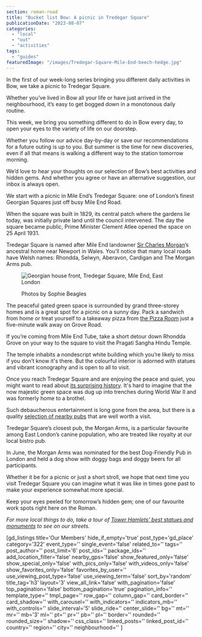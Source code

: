 ```yaml
---
section: roman-road
title: "Bucket list Bow: A picnic in Tredegar Square"
publicationDate: "2023-08-07"
categories: 
  - "local"
  - "out"
  - "activities"
tags: 
  - "guides"
featuredImage: "/images/Tredegar-Square-Mile-End-beech-hedge.jpg"
---
```


In the first of our week-long series bringing you different daily activities in Bow, we take a picnic to Tredegar Square.

Whether you’ve lived in Bow all your life or have just arrived in the neighbourhood, it’s easy to get bogged down in a monotonous daily routine. 

This week, we bring you something different to do in Bow every day, to open your eyes to the variety of life on our doorstep. 

Whether you follow our advice day-by-day or save our recommendations for a future outing is up to you. But summer is the time for new discoveries, even if all that means is walking a different way to the station tomorrow morning. 

We’d love to hear your thoughts on our selection of Bow’s best activities and hidden gems. And whether you agree or have an alternative suggestion, our inbox is always open. 

We start with a picnic in Mile End’s Tredegar Square: one of London’s finest Georgian Squares just off busy Mile End Road. 

When the square was built in 1829, its central patch where the gardens lie today, was initially private land until the council intervened. The day the square became public, Prime Minister Clement Atlee opened the space on 25 April 1931. 

Tredegar Square is named after Mile End landowner [Sir Charles Morgan](https://romanroadlondon.com/welsh-street-names-mile-end-bow-charles-morgan/)’s ancestral home near Newport in Wales. You’ll notice that many local roads have Welsh names: Rhondda, Selwyn, Aberavon, Cardigan and The Morgan Arms pub.

<figure>

![Georgian house front, Tredegar Square, Mile End, East London](/images/Tredegar-Square-Mile-End-house-fronts-1024x683.jpg)

<figcaption>

Photos by Sophie Beagles

</figcaption>

</figure>

The peaceful gated green space is surrounded by grand three-storey homes and is a great spot for a picnic on a sunny day. Pack a sandwich from home or treat yourself to a takeaway pizza from [the Pizza Room](https://romanroadlondon.com/mile-end-the-pizza-room-vegan-food-review/) just a five-minute walk away on Grove Road. 

If you’re coming from Mile End Tube, take a short detour down Rhondda Grove on your way to the square to visit the Pragati Sangha Hindu Temple. 

The temple inhabits a nondescript white building which you’re likely to miss if you don’t know it's there. But the colourful interior is adorned with statues and vibrant iconography and is open to all to visit. 

Once you reach Tredegar Square and are enjoying the peace and quiet, you might want to read about [its surprising history](https://romanroadlondon.com/history-tredegar-square-mile-end/). It's hard to imagine that the now majestic green space was dug up into trenches during World War II and was formerly home to a brothel. 

Such debaucherous entertainment is long gone from the area, but there is a quality [selection of nearby pubs](https://romanroadlondon.com/best-local-pubs/) that are well worth a visit. 

Tredegar Square’s closest pub, the Morgan Arms, is a particular favourite among East London’s canine population, who are treated like royalty at our local bistro pub. 

In June, the Morgan Arms was nominated for the best Dog-Friendly Pub in London and held a dog show with doggy bags and doggy beers for all participants. 

Whether it be for a picnic or just a short stroll, we hope that next time you visit Tredegar Square you can imagine what it was like in times gone past to make your experience somewhat more special. 

Keep your eyes peeled for tomorrow’s hidden gem; one of our favourite work spots right here on the Roman. 

_For more local things to do, take a tour of_ [_Tower Hamlets’ best statues and monuments_](https://romanroadlondon.com/best-statues-monuments-to-see-tower-hamlets/) _to see on our streets._

\[gd\_listings title='Our Members' hide\_if\_empty='true' post\_type='gd\_place' category='322' event\_type='' single\_event='false' related\_to='' tags='' post\_author='' post\_limit='6' post\_ids='' package\_ids='' add\_location\_filter='false' nearby\_gps='false' show\_featured\_only='false' show\_special\_only='false' with\_pics\_only='false' with\_videos\_only='false' show\_favorites\_only='false' favorites\_by\_user='' use\_viewing\_post\_type='false' use\_viewing\_term='false' sort\_by='random' title\_tag='h3' layout='3' view\_all\_link='false' with\_pagination='false' top\_pagination='false' bottom\_pagination='true' pagination\_info='' template\_type='' tmpl\_page='' row\_gap='' column\_gap='' card\_border='' card\_shadow='' with\_carousel='' with\_indicators='' indicators\_mb='' with\_controls='' slide\_interval='5' slide\_ride='' center\_slide='' bg='' mt='' mr='' mb='3' ml='' pt='' pr='' pb='' pl='' border='' rounded='' rounded\_size='' shadow='' css\_class='' linked\_posts='' linked\_post\_id='' country='' region='' city='' neighbourhood='' \]
